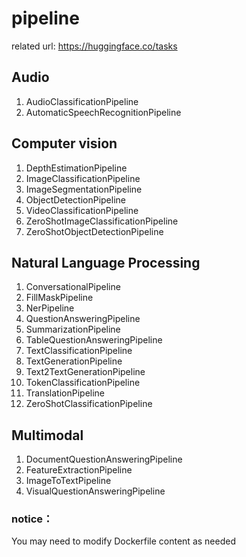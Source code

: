 # pipeline
related url: https://huggingface.co/tasks
## Audio
1. AudioClassificationPipeline
2. AutomaticSpeechRecognitionPipeline
## Computer vision
1. DepthEstimationPipeline
2. ImageClassificationPipeline
3. ImageSegmentationPipeline
4. ObjectDetectionPipeline
5. VideoClassificationPipeline
6. ZeroShotImageClassificationPipeline
7. ZeroShotObjectDetectionPipeline
## Natural Language Processing
1. ConversationalPipeline
2. FillMaskPipeline
3. NerPipeline
4. QuestionAnsweringPipeline
5. SummarizationPipeline
6. TableQuestionAnsweringPipeline
7. TextClassificationPipeline
8. TextGenerationPipeline
9. Text2TextGenerationPipeline
10. TokenClassificationPipeline
11. TranslationPipeline
12. ZeroShotClassificationPipeline
## Multimodal
1. DocumentQuestionAnsweringPipeline
2. FeatureExtractionPipeline
3. ImageToTextPipeline
4. VisualQuestionAnsweringPipeline

### notice：
You may need to modify Dockerfile content as needed